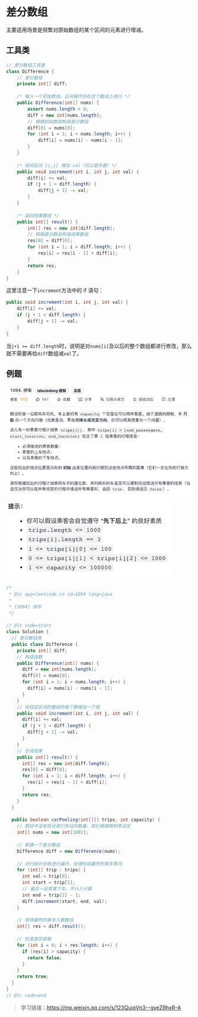 # 差分数组

主要适用场景是频繁对原始数组的某个区间的元素进行增减。

## 工具类

```java
// 差分数组工具类
class Difference {
    // 差分数组
    private int[] diff;

    /* 输入一个初始数组，区间操作将在这个数组上进行 */
    public Difference(int[] nums) {
        assert nums.length > 0;
        diff = new int[nums.length];
        // 根据初始数组构造差分数组
        diff[0] = nums[0];
        for (int i = 1; i < nums.length; i++) {
            diff[i] = nums[i] - nums[i - 1];
        }
    }

    /* 给闭区间 [i,j] 增加 val（可以是负数）*/
    public void increment(int i, int j, int val) {
        diff[i] += val;
        if (j + 1 < diff.length) {
            diff[j + 1] -= val;
        }
    }

    /* 返回结果数组 */
    public int[] result() {
        int[] res = new int[diff.length];
        // 根据差分数组构造结果数组
        res[0] = diff[0];
        for (int i = 1; i < diff.length; i++) {
            res[i] = res[i - 1] + diff[i];
        }
        return res;
    }
}
```

这里注意一下`increment`方法中的 if 语句：

```java
public void increment(int i, int j, int val) {
    diff[i] += val;
    if (j + 1 < diff.length) {
        diff[j + 1] -= val;
    }
}
```

当`j+1 >= diff.length`时，说明是对`nums[i]`及以后的整个数组都进行修改，那么就不需要再给`diff`数组减`val`了。

## 例题

![](https://raw.githubusercontent.com/Merlin218/image-storage/master/picGo/202201071805254.png)
![](https://raw.githubusercontent.com/Merlin218/image-storage/master/picGo/202201071806867.png)

```java
/*
 * @lc app=leetcode.cn id=1094 lang=java
 *
 * [1094] 拼车
 */

// @lc code=start
class Solution {
  // 差分数组类
  public class Difference {
    private int[] diff;
    // 构造函数
    public Difference(int[] nums) {
      diff = new int[nums.length];
      diff[0] = nums[0];
      for (int i = 1; i < nums.length; i++) {
        diff[i] = nums[i] - nums[i - 1];
      }
    }
    // 给规定区间的数组的每个数增加一个值
    public void increment(int i, int j, int val) {
      diff[i] += val;
      if (j + 1 < diff.length) {
        diff[j + 1] -= val;
      }
    }
    // 生成结果
    public int[] result() {
      int[] res = new int[diff.length];
      res[0] = diff[0];
      for (int i = 1; i < diff.length; i++) {
        res[i] = res[i - 1] + diff[i];
      }
      return res;
    }
  }

  public boolean carPooling(int[][] trips, int capacity) {
    // 题目中没有告诉我们车站的数量，我们根据限制来设定
    int[] nums = new int[1001];

    // 新建一个差分数组
    Difference diff = new Difference(nums);

    // 对行程计划表进行遍历，处理形成最终的乘车情况
    for (int[] trip : trips) {
      int val = trip[0];
      int start = trip[1];
      // 最后一站乘客下车，不计入计算
      int end = trip[2] - 1;
      diff.increment(start, end, val);
    }

    // 获得最终的乘车人数数组
    int[] res = diff.result();

    // 检查是否超载
    for (int i = 0; i < res.length; i++) {
      if (res[i] > capacity) {
        return false;
      }
    }
    return true;
  }
}
// @lc code=end
```

> 学习链接：https://mp.weixin.qq.com/s/123QujqVn3--gyeZRhxR-A